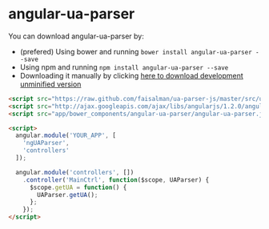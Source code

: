 angular-ua-parser
===

You can download angular-ua-parser by:

* (prefered) Using bower and running `bower install angular-ua-parser --save`
* Using npm and running `npm install angular-ua-parser --save`
* Downloading it manually by clicking [here to download development unminified version](https://raw.github.com/gdi2290/angular-ua-parser/master/angular-ua-parser.js)


````html
<script src="https://raw.github.com/faisalman/ua-parser-js/master/src/ua-parser.js"></script>
<script src="http://ajax.googleapis.com/ajax/libs/angularjs/1.2.0/angular.js"></script>
<script src="app/bower_components/angular-ua-parser/angular-ua-parser.js"></script>

<script>
  angular.module('YOUR_APP', [
    'ngUAParser',
    'controllers'
  ]);

  angular.module('controllers', [])
    .controller('MainCtrl', function($scope, UAParser) {
      $scope.getUA = function() {
        UAParser.getUA();
      };
    });
</script>
````
